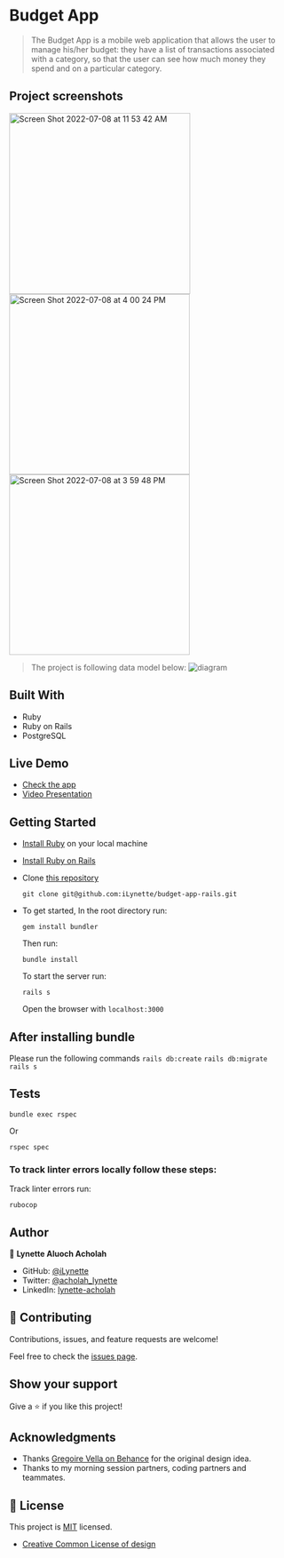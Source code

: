 # Budget App

> The Budget App is a mobile web application that allows the user to manage his/her budget: they have a list of transactions associated with a category, so that the user can see how much money they spend and on a particular category.

## Project screenshots
<img width="326" alt="Screen Shot 2022-07-08 at 11 53 42 AM" src="https://user-images.githubusercontent.com/42867002/178007738-37fdf244-a5e6-487c-b36e-72621704b00b.png"><img width="325" alt="Screen Shot 2022-07-08 at 4 00 24 PM" src="https://user-images.githubusercontent.com/42867002/178007559-6f357b6e-9c6e-42e3-b9f7-a6765b5ab15a.png"><img width="325" alt="Screen Shot 2022-07-08 at 3 59 48 PM" src="https://user-images.githubusercontent.com/42867002/178007962-51fcccf4-8c61-4f6f-90bc-1c32f007a860.png">




> The project is following data model below: 
> ![diagram](https://github.com/microverseinc/curriculum-rails/blob/main/capstone/images/erd_diagram.png)

## Built With

- Ruby
- Ruby on Rails
- PostgreSQL

## Live Demo 

- [Check the app](https://stark-island-46203.herokuapp.com/)
- [Video Presentation](https://www.loom.com/share/3d5c1263e3954ca5a641a0469476e0cc)

## Getting Started

- [Install Ruby](https://www.ruby-lang.org/en/documentation/installation/) on your local machine 
- [Install Ruby on Rails](https://guides.rubyonrails.org/v5.1/getting_started.html)
- Clone [this repository](https://github.com/iLynette/rails-budget-app.git)
  ```
  git clone git@github.com:iLynette/budget-app-rails.git
  ```
- To get started, In the root directory run:
  ```
  gem install bundler
  ```
  Then run:
  ```
  bundle install
  ```
  To start the server run: 

  ```
  rails s
  ```
  Open the browser with `localhost:3000`

  
## After installing bundle

Please run the following commands `rails db:create` `rails db:migrate` `rails s`

## Tests
```
bundle exec rspec
```
Or
```
rspec spec
```
### To track linter errors locally follow these steps:  

Track linter errors run:
```
rubocop
```

## Author

:woman: **Lynette Aluoch Acholah**

- GitHub: [@iLynette](https://github.com/iLynette)
- Twitter: [@acholah_lynette](https://twitter.com/acholah_lynette)
- LinkedIn: [lynette-acholah](https://linkedin.com/in/lynette-acholah)

## 🤝 Contributing

Contributions, issues, and feature requests are welcome!

Feel free to check the [issues page](https://github.com/iLynette/rails-budget-app/issues).

## Show your support

Give a ⭐️ if you like this project!

## Acknowledgments

- Thanks [Gregoire Vella on Behance](https://www.behance.net/gregoirevella) for the original design idea.
- Thanks to my morning session partners, coding partners and teammates.

## 📝 License

This project is [MIT](./MIT.md) licensed.
* [Creative Common License of design](https://creativecommons.org/licenses/by-nc/4.0/)
